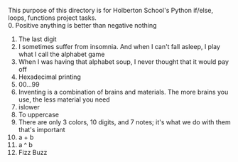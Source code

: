This purpose of this directory is for Holberton School's Python if/else, loops, functions project tasks. <br>
0. Positive anything is better than negative nothing<br>
1. The last digit<br>
2. I sometimes suffer from insomnia. And when I can't fall asleep, I play what I call the alphabet game<br>
3. When I was having that alphabet soup, I never thought that it would pay off<br>
4. Hexadecimal printing<br>
5. 00...99<br>
6. Inventing is a combination of brains and materials. The more brains you use, the less material you need<br>
7. islower<br>
8. To uppercase<br>
9. There are only 3 colors, 10 digits, and 7 notes; it's what we do with them that's important<br>
10. a + b<br>
11. a ^ b<br>
12. Fizz Buzz<br>